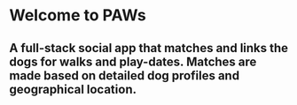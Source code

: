 # Welcome to PAWs

## A full-stack social app that matches and links the dogs for walks and play-dates. Matches are made based on detailed dog profiles and geographical location.
